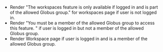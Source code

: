 - Render "The workspaces feature is only available if logged in and is part of the allowed Globus group." for workspaces page if user is not logged in.
- Render "You must be a member of the allowed Globus group to access this feature. " if user is logged in but not a member of the allowed Globus group.
- Render Workspace page if user is logged in and is a member of the allowed Globus group.